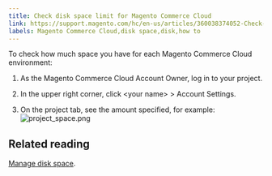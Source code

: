 ```yaml
---
title: Check disk space limit for Magento Commerce Cloud
link: https://support.magento.com/hc/en-us/articles/360038374052-Check-disk-space-limit-for-Magento-Commerce-Cloud
labels: Magento Commerce Cloud,disk space,disk,how to
---
```


To check how much space you have for each Magento Commerce Cloud environment:

1. As the Magento Commerce Cloud Account Owner, log in to your project.
    
    
1. In the upper right corner, click &lt;your name> > Account Settings.
    
    
1. On the project tab, see the amount specified, for example:  
     ![project_space.png](https://support.magento.com/hc/article_attachments/360045010711/project_space.png)

## Related reading

[Manage disk space](https://devdocs.magento.com/cloud/project/manage-disk-space.html).